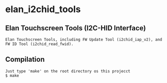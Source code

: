 # elan_i2chid_tools
Elan Touchscreen Tools (I2C-HID Interface)
---
    Elan Touchscreen Tools, including FW Update Tool (i2chid_iap_v2), and FW ID Tool (i2chid_read_fwid).

Compilation
--- 
    Just type 'make' on the root directory os this projecct
    $ make

